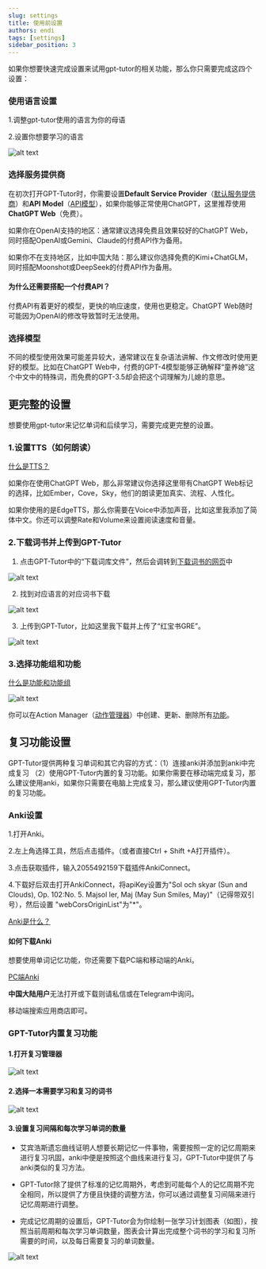 ```yaml
---
slug: settings
title: 使用前设置
authors: endi
tags: [settings]
sidebar_position: 3
---
```


如果你想要快速完成设置来试用gpt-tutor的相关功能，那么你只需要完成这四个设置：

### 使用语言设置

1.调整gpt-tutor使用的语言为你的母语

2.设置你想要学习的语言

![alt text](image.png)


### 选择服务提供商

在初次打开GPT-Tutor时，你需要设置**Default Service Provider**（[默认服务提供商](./main-explain/provider.md)）和**API Model**（[API模型](./main-explain/APImodel.md)），如果你能够正常使用ChatGPT，这里推荐使用**ChatGPT Web**（免费）。


如果你在OpenAI支持的地区：通常建议选择免费且效果较好的ChatGPT Web，同时搭配OpenAI或Gemini、Claude的付费API作为备用。

如果你不在支持地区，比如中国大陆：那么建议你选择免费的Kimi+ChatGLM，同时搭配Moonshot或DeepSeek的付费API作为备用。

#### 为什么还需要搭配一个付费API？

付费API有着更好的模型，更快的响应速度，使用也更稳定。ChatGPT Web随时可能因为OpenAI的修改导致暂时无法使用。

### 选择模型

不同的模型使用效果可能差异较大，通常建议在复杂语法讲解、作文修改时使用更好的模型。比如在ChatGPT Web中，付费的GPT-4模型能够正确解释“童养媳”这个中文中的特殊词，而免费的GPT-3.5却会把这个词理解为儿媳的意思。

## 更完整的设置

想要使用gpt-tutor来记忆单词和后续学习，需要完成更完整的设置。

### 1.设置TTS（如何朗读）

[什么是TTS？](./main-explain/tts.md)

如果你在使用ChatGPT Web，那么非常建议你选择这里带有ChatGPT Web标记的选择，比如Ember，Cove，Sky，他们的朗读更加真实、流程、人性化。

如果你使用的是EdgeTTS，那么你需要在Voice中添加声音，比如这里我添加了简体中文。你还可以调整Rate和Volume来设置阅读速度和音量。

### 2.下载词书并上传到GPT-Tutor

1. 点击GPT-Tutor中的“下载词库文件”，然后会调转到[下载词书的网页](https://github.com/GPT-language/gpt-tutor-resources)中

![alt text](image-1.png)


2. 找到对应语言的对应词书下载

![alt text](image-2.png)

3. 上传到GPT-Tutor，比如这里我下载并上传了“红宝书GRE”。

![alt text](image-3.png)

### 3.选择功能组和功能


[什么是功能和功能组](./main-explain/prompts.md)

![alt text](image-4.png)

你可以在Action Manager（[动作管理器](./main-explain/actionManager.md)）中创建、更新、删除所有[功能](./main-explain/prompts.md)。





## 复习功能设置

GPT-Tutor提供两种复习单词和其它内容的方式：（1）连接anki并添加到anki中完成复习 （2）使用GPT-Tutor内置的复习功能。如果你需要在移动端完成复习，那么建议使用anki，如果你只需要在电脑上完成复习，那么建议使用GPT-Tutor内置的复习功能。


### Anki设置

1.打开Anki。

2.左上角选择工具，然后点击插件。（或者直接Ctrl + Shift +A打开插件）。

3.点击获取插件，输入2055492159下载插件AnkiConnect。

4.下载好后双击打开AnkiConnect，将apiKey设置为"Sol och skyar (Sun and Clouds), Op. 102:No. 5. Majsol ler, Maj (May Sun Smiles, May)"（记得带双引号），然后设置 "webCorsOriginList"为"*"。

[Anki是什么？](https://sspai.com/post/65095)

#### 如何下载Anki
想要使用单词记忆功能，你还需要下载PC端和移动端的Anki。

[PC端Anki](https://apps.ankiweb.net/)

**中国大陆用户**无法打开或下载则请私信或在Telegram中询问。

移动端搜索应用商店即可。

### GPT-Tutor内置复习功能

#### 1.打开复习管理器

![alt text](image-5.png)


#### 2.选择一本需要学习和复习的词书

![alt text](image-6.png)

#### 3.设置复习间隔和每次学习单词的数量

- 艾宾浩斯遗忘曲线证明人想要长期记忆一件事物，需要按照一定的记忆周期来进行复习巩固，anki中便是按照这个曲线来进行复习，GPT-Tutor中提供了与anki类似的复习方法。

- GPT-Tutor除了提供了标准的记忆周期外，考虑到可能每个人的记忆周期不完全相同，所以提供了方便且快捷的调整方法，你可以通过调整复习间隔来进行记忆周期进行调整。

- 完成记忆周期的设置后，GPT-Tutor会为你绘制一张学习计划图表（如图），按照当前周期和每次学习单词数量，图表会计算出完成整个词书的学习和复习所需要的时间，以及每日需要复习的单词数量。

![alt text](image-9.png)